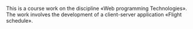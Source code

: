 This is a course work on the discipline «Web programming Technologies». The work involves the development of a client-server application «Flight schedule».